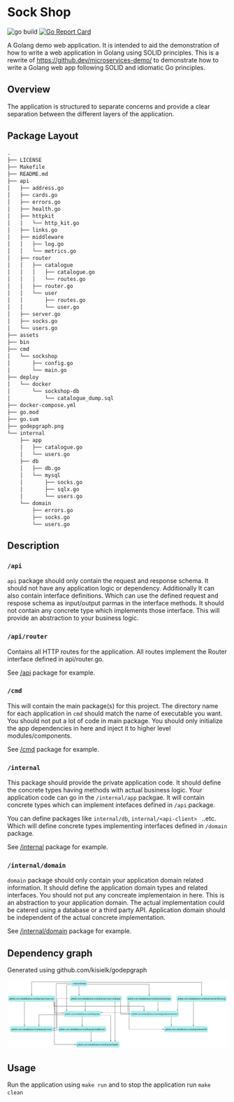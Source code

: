 # Sock Shop
![go build](https://github.com/oshankkumar/sockshop/actions/workflows/go.yml/badge.svg) 
[![Go Report Card](https://goreportcard.com/badge/github.com/oshankkumar/sockshop)](https://goreportcard.com/report/github.com/oshankkumar/sockshop)


A Golang demo web application. It is intended to aid the demonstration of how to write a web application in Golang using SOLID principles.
This is a rewrite of https://github.dev/microservices-demo/ to demonstrate how to write a Golang web app following SOLID and idiomatic Go principles.

## Overview

The application is structured to separate concerns and provide a clear separation between the different layers of the application.

## Package Layout

```
.
├── LICENSE
├── Makefile
├── README.md
├── api
│   ├── address.go
│   ├── cards.go
│   ├── errors.go
│   ├── health.go
│   ├── httpkit
│   │   └── http_kit.go
│   ├── links.go
│   ├── middleware
│   │   ├── log.go
│   │   └── metrics.go
│   ├── router
│   │   ├── catalogue
│   │   │   ├── catalogue.go
│   │   │   └── routes.go
│   │   ├── router.go
│   │   └── user
│   │       ├── routes.go
│   │       └── user.go
│   ├── server.go
│   ├── socks.go
│   └── users.go
├── assets
├── bin
├── cmd
│   └── sockshop
│       ├── config.go
│       └── main.go
├── deploy
│   └── docker
│       └── sockshop-db
│           └── catalogue_dump.sql
├── docker-compose.yml
├── go.mod
├── go.sum
├── godepgraph.png
└── internal
    ├── app
    │   ├── catalogue.go
    │   └── users.go
    ├── db
    │   ├── db.go
    │   └── mysql
    │       ├── socks.go
    │       ├── sqlx.go
    │       └── users.go
    └── domain
        ├── errors.go
        ├── socks.go
        └── users.go

```

## Description

### `/api`
`api` package should only contain the request and response schema. It should not have any application logic or dependency. Additionally It can also contain interface definitions. Which can use the defined request and respose schema as input/output parmas in the interface methods.
It should not contain any concrete type which implements those interface. This will provide an abstraction to your business logic.

### `/api/router`
Contains all HTTP routes for the application. All routes implement the Router interface defined in api/router.go.

See [/api](./api/) package for example.

### `/cmd`

This will contain the main package(s) for this project. The directory name for each application in `cmd` should match the name of executable you want. You should not put a lot of code in main package. You should only initialize the app dependencies in here and inject it to higher level modules/components.

See [/cmd](./cmd/) package for example.

### `/internal`

This package should provide the private application code. It should define the concrete types having methods with actual business logic.
Your application code can go in the `/internal/app` packgae.
It will contain concrete types which can implement intefaces defined in `/api` package.

You can define packages like `internal/db`, `internal/<api-client> ` ..etc. Which will define concrete types implementing interfaces defined in `/domain` package. 

See [/internal](./internal/) package for example. 

### `/internal/domain`
`domain` package should only contain your application domain related information. It should define the application domain types and related interfaces. You should not put any concreate implementaion in here. This is an abstraction to your application domain. 
The actual implementation could be catered using a database or a third party API. Application domain should be independent of the actual concrete implementation.

See [/internal/domain](./internal/domain/) package for example.

## Dependency graph

Generated using github.com/kisielk/godepgraph

![Dependency Graph](godepgraph.png)

## Usage

Run the application using `make run` and to stop the application run `make clean`